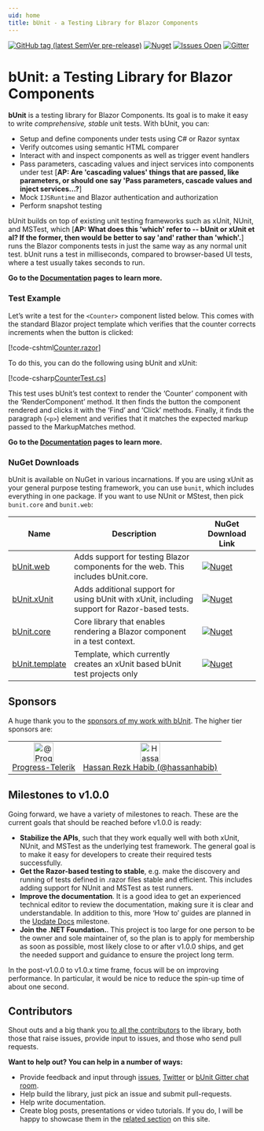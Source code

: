 ```yaml
---
uid: home
title: bUnit - a Testing Library for Blazor Components
---
```


[![GitHub tag (latest SemVer pre-release)](https://img.shields.io/github/v/tag/egil/bunit?include_prereleases&logo=github&style=flat-square)](https://github.com/egil/bunit/releases)
[![Nuget](https://img.shields.io/nuget/dt/bunit?logo=nuget&style=flat-square)](https://www.nuget.org/packages/bunit/)
[![Issues Open](https://img.shields.io/github/issues/egil/bunit.svg?style=flat-square&logo=github)](https://github.com/egil/bunit/issues)
[![Gitter](https://img.shields.io/gitter/room/egil/bunit?logo=gitter&style=flat-square)](https://gitter.im/egil/bunit?utm_source=badge&utm_medium=badge&utm_campaign=pr-badge)

# bUnit: a Testing Library for Blazor Components

**bUnit** is a testing library for Blazor Components. Its goal is to make it easy to write _comprehensive, stable_ unit tests. With bUnit, you can:

- Setup and define components under tests using C# or Razor syntax
- Verify outcomes using semantic HTML comparer
- Interact with and inspect components as well as trigger event handlers
- Pass parameters, cascading values and inject services into components under test [__AP: Are 'cascading values' things that are passed, like parameters, or should one say 'Pass parameters, cascade values and inject services...?__]
- Mock `IJSRuntime` and Blazor authentication and authorization
- Perform snapshot testing

bUnit builds on top of existing unit testing frameworks such as xUnit, NUnit, and MSTest, which [__AP: What does this 'which' refer to -- bUnit or xUnit et al? If the former, then would be better to say 'and' rather than 'which'.__] runs the Blazor components tests in just the same way as any normal unit test. bUnit runs a test in milliseconds, compared to browser-based UI tests, where a test usually takes seconds to run. 

**Go to the [Documentation](xref:getting-started) pages to learn more.**

### Test Example 

Let’s write a test for the `<Counter>` component listed below. This comes with the standard Blazor project template which verifies that the counter corrects increments when the button is clicked:

[!code-cshtml[Counter.razor](../samples/components/Counter.razor)]

To do this, you can do the following using bUnit and xUnit:

[!code-csharp[CounterTest.cs](../samples/tests/xunit/CounterTestWithCtx.cs#L8-L21)]

This test uses bUnit’s test context to render the ‘Counter’ component with the ‘RenderComponent’ method. It then finds the button the component rendered and clicks it with the ‘Find’ and ‘Click’ methods. Finally, it finds the paragraph (`<p>`) element and verifies that it matches the expected markup passed to the MarkupMatches method.

**Go to the [Documentation](xref:getting-started) pages to learn more.**


### NuGet Downloads

bUnit is available on NuGet in various incarnations. If you are using xUnit as your general purpose testing framework, you can use `bunit`, which includes everything in one package. If you want to use NUnit or MStest, then pick `bunit.core` and `bunit.web`:

| Name | Description | NuGet Download Link |
| ----- | ----- | ---- |
| [bUnit.web](https://www.nuget.org/packages/bunit.web/) | Adds support for testing Blazor components for the web. This includes bUnit.core. | [![Nuget](https://img.shields.io/nuget/dt/bunit.web?logo=nuget&style=flat-square)](https://www.nuget.org/packages/bunit.web/) | 
| [bUnit.xUnit](https://www.nuget.org/packages/bunit.xunit/) | Adds additional support for using bUnit with xUnit, including support for Razor-based tests. | [![Nuget](https://img.shields.io/nuget/dt/bunit.xunit?logo=nuget&style=flat-square)](https://www.nuget.org/packages/bunit.xunit/) |
| [bUnit.core](https://www.nuget.org/packages/bunit.core/) | Core library that enables rendering a Blazor component in a test context. | [![Nuget](https://img.shields.io/nuget/dt/bunit.core?logo=nuget&style=flat-square)](https://www.nuget.org/packages/bunit.core/) | 
| [bUnit.template](https://www.nuget.org/packages/bunit.template/) | Template, which currently creates an xUnit based bUnit test projects only | [![Nuget](https://img.shields.io/nuget/dt/bunit.template?logo=nuget&style=flat-square)](https://www.nuget.org/packages/bunit.template/) | 

## Sponsors

A huge thank you to the [sponsors of my work with bUnit](https://github.com/sponsors/egil). The higher tier sponsors are:

<table class="sponsors">
	<tr>
		<td align="center">
			<a src="https://github.com/Progress-Telerik"><img src="https://avatars3.githubusercontent.com/u/57092419?s=460&u=fd421a2b423c3cad85866976935df3d4bec2ace3&v=4" alt="@Progress-Telerik" width="40" height="40" /></a><br/><a href="https://github.com/Progress-Telerik">Progress-Telerik</a>
		</td>
		<td align="center">
			<a src="https://github.com/hassanhabib"><img src="https://avatars0.githubusercontent.com/u/1453985?s=460&v=4" alt="Hassan Rezk Habib (@hassanhabib)" width="40" height="40" /></a><br/><a href="https://github.com/hassanhabib">Hassan Rezk Habib (@hassanhabib)</a>
		</td>
	</tr>
</table>

## Milestones to v1.0.0

Going forward, we have a variety of milestones to reach. These are the current goals that should be reached before v1.0.0 is ready:

- **Stabilize the APIs**, such that they work equally well with both xUnit, NUnit, and MSTest as the underlying test framework. The general goal is to make it easy for developers to create their required tests successfully.
- **Get the Razor-based testing to stable**, e.g. make the discovery and running of tests defined in .razor files stable and efficient. This includes adding support for NUnit and MSTest as test runners.
- **Improve the documentation**. It is a good idea to get an experienced technical editor to review the documentation, making sure it is clear and understandable. In addition to this, more ‘How to’ guides are planned in the [Update Docs](https://github.com/egil/bunit/issues?q=is%3Aopen+is%3Aissue+milestone%3A%22updated+docs%22) milestone.
- **Join the .NET Foundation.**. This project is too large for one person to be the owner and sole maintainer of, so the plan is to apply for membership as soon as possible, most likely close to or after v1.0.0 ships, and get the needed support and guidance to ensure the project long term.

In the post-v1.0.0 to v1.0.x time frame, focus will be on improving performance. In particular, it would be nice to reduce the spin-up time of about one second.

## Contributors

Shout outs and a big thank you [to all the contributors](https://github.com/egil/bunit/graphs/contributors) to the library, both those that raise issues, provide input to issues, and those who send pull requests. 

**Want to help out? You can help in a number of ways:**

- Provide feedback and input through [issues](https://github.com/egil/bunit/issues), [Twitter](https://twitter.com/egilhansen) or [bUnit Gitter chat room](https://gitter.im/egil/bunit).
- Help build the library, just pick an issue and submit pull-requests.
- Help write documentation.
- Create blog posts, presentations or video tutorials. If you do, I will be happy to showcase them in the [related section](xref:external-resources) on this site.
<!--stackedit_data:
eyJoaXN0b3J5IjpbLTEzMjM0NDY0NjEsLTEwNTI1Njk4NDAsMT
k0NjU1NjA3N119
-->